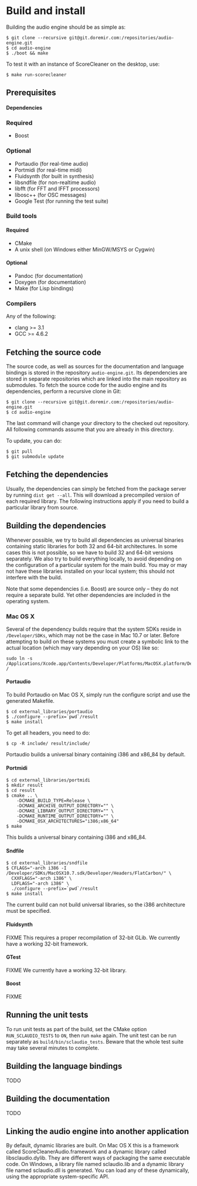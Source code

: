 
Build and install
=========================

Building the audio engine should be as simple as:

    $ git clone --recursive git@git.doremir.com:/repositories/audio-engine.git
    $ cd audio-engine
    $ ./boot && make

To test it with an instance of ScoreCleaner on the desktop, use:

    $ make run-scorecleaner



Prerequisites
------------

#### Dependencies

### Required

  * Boost

### Optional

  * Portaudio (for real-time audio)
  * Portmidi (for real-time midi)
  * Fluidsynth (for built in synthesis)     
  * libsndfile (for non-realtime audio)
  * libfft (for FFT and IFFT processors)
  * libosc++ (for OSC messages)
  * Google Test (for running the test suite)

### Build tools

#### Required

  * CMake
  * A unix shell (on Windows either MinGW/MSYS or Cygwin)

#### Optional

  * Pandoc (for documentation)
  * Doxygen (for documentation)
  * Make (for Lisp bindings)

### Compilers

Any of the following:

  * clang >= 3.1
  * GCC   >= 4.6.2


Fetching the source code
----------

The source code, as well as sources for the documentation and language bindings is stored in the repository `audio-engine.git`. Its dependencies are stored in separate repositories which are linked into the main repository as submodules. To fetch the source code for the audio engine and its dependencies, perform a recursive clone in Git:

    $ git clone --recursive git@git.doremir.com:/repositories/audio-engine.git
    $ cd audio-engine

The last command will change your directory to the checked out repository. All following commands assume that you are already in this directory.

To update, you can do:

    $ git pull
    $ git submodule update

Fetching the dependencies
----------

Usually, the dependencies can simply be fetched from the package server by running `dist get --all`. This will
download a precompiled version of each required library. The following instructions apply if you need to build a particular library from source.

Building the dependencies
----------

Whenever possible, we try to build all dependencies as universal binaries containing static libraries for both 32 and 64-bit architectures. In some cases this is not possible, so we have to build 32 and 64-bit versions separately. We also try to build everything locally, to avoid depending on the configuration of a particular 
system for the main build. You may or may not have these libraries installed on your local system; this should not interfere with the build. 

Note that some dependencies (i.e. Boost) are source only – they do not require a separate build. Yet other dependencies are included in the operating system.


### Mac OS X

Several of the dependency builds require that the system SDKs reside in `/Developer/SDKs`, which may not be the case in Mac 10.7 or later. Before attempting to build on these systems you must create a symbolic link to the actual location (which may vary depending on your OS) like so:

    sudo ln -s /Applications/Xcode.app/Contents/Developer/Platforms/MacOSX.platform/Developer /

#### Portaudio

To build Portaudio on Mac OS X, simply run the configure script and use the generated Makefile.

    $ cd external_libraries/portaudio
    $ ./configure --prefix=`pwd`/result
    $ make install

To get all headers, you need to do:

    $ cp -R include/ result/include/

Portaudio builds a universal binary containing i386 and x86_84 by default.

#### Portmidi

    $ cd external_libraries/portmidi
    $ mkdir result
    $ cd result                  
    $ cmake .. \
        -DCMAKE_BUILD_TYPE=Release \
        -DCMAKE_ARCHIVE_OUTPUT_DIRECTORY="" \
        -DCMAKE_LIBRARY_OUTPUT_DIRECTORY="" \
        -DCMAKE_RUNTIME_OUTPUT_DIRECTORY="" \
        -DCMAKE_OSX_ARCHITECTURES="i386;x86_64"
    $ make
    
This builds a universal binary containing i386 and x86_84.

#### Sndfile

    $ cd external_libraries/sndfile
    $ CFLAGS="-arch i386 -I /Developer/SDKs/MacOSX10.7.sdk/Developer/Headers/FlatCarbon/" \
      CXXFLAGS="-arch i386" \
      LDFLAGS="-arch i386" \
      ./configure --prefix=`pwd`/result
    $ make install

The current build can not build universal libraries, so the i386 architecture must be specified.


#### Fluidsynth

FIXME This requires a proper recompilation of 32-bit GLib.
We currently have a working 32-bit framework.

#### GTest    

FIXME We currently have a working 32-bit library.

#### Boost

FIXME



Running the unit tests
----------

To run unit tests as part of the build, set the CMake option `RUN_SCLAUDIO_TESTS` to `ON`, then run `make` again. The unit test can be run separately as `build/bin/sclaudio_tests`. Beware that the whole test suite may take several minutes to complete.


Building the language bindings
----------

TODO


Building the documentation
----------

TODO


Linking the audio engine into another application
----------

By default, dynamic libraries are built. On Mac OS X this is a framework called ScoreCleanerAudio.framework and a dynamic library called libsclaudio.dylib. They are different ways of packaging the same executable code. On Windows, a library file named sclaudio.lib and a dynamic library file named sclaudio.dll is generated. You can load any of these dynamically, using the appropriate system-specific API.


